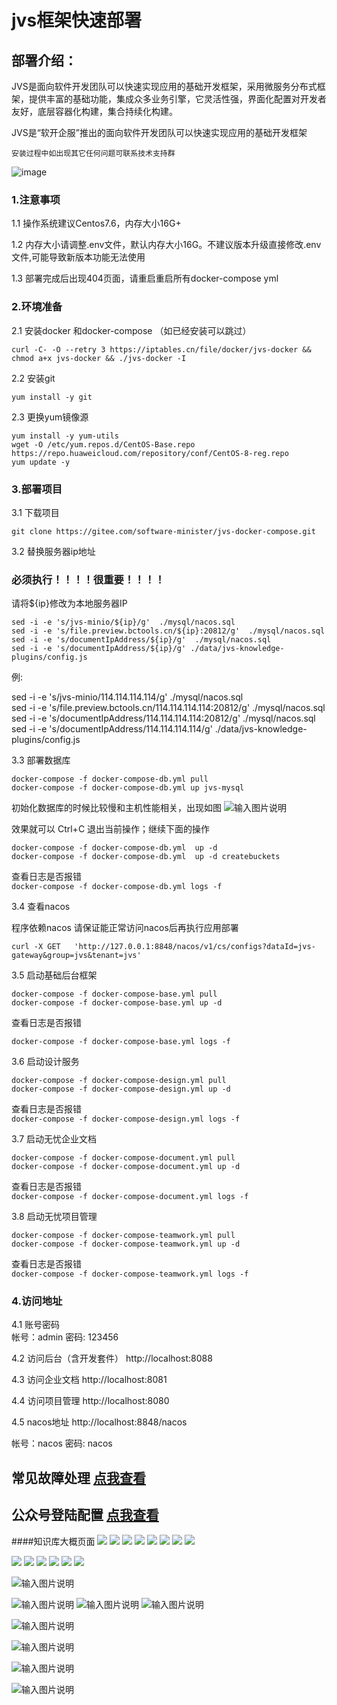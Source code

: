 # jvs框架快速部署


## 部署介绍：



JVS是面向软件开发团队可以快速实现应用的基础开发框架，采用微服务分布式框架，提供丰富的基础功能，集成众多业务引擎，它灵活性强，界面化配置对开发者友好，底层容器化构建，集合持续化构建。

JVS是“软开企服”推出的面向软件开发团队可以快速实现应用的基础开发框架



`安装过程中如出现其它任何问题可联系技术支持群`

![image](https://user-images.githubusercontent.com/94048608/188834417-d9169ad2-4da1-462c-9be5-41eafaac28ab.png)






### 1.注意事项

1.1 操作系统建议Centos7.6，内存大小16G+

1.2 内存大小请调整.env文件，默认内存大小16G。不建议版本升级直接修改.env文件,可能导致新版本功能无法使用

1.3 部署完成后出现404页面，请重启重启所有docker-compose yml

### 2.环境准备

2.1 安装docker 和docker-compose （如已经安装可以跳过）







```
curl -C- -O --retry 3 https://iptables.cn/file/docker/jvs-docker && chmod a+x jvs-docker && ./jvs-docker -I
```

2.2 安装git



```
yum install -y git
```


2.3 更换yum镜像源



```
yum install -y yum-utils
wget -O /etc/yum.repos.d/CentOS-Base.repo https://repo.huaweicloud.com/repository/conf/CentOS-8-reg.repo
yum update -y
```



### 3.部署项目

3.1 下载项目
```
git clone https://gitee.com/software-minister/jvs-docker-compose.git
```
3.2 替换服务器ip地址
### **必须执行！！！！很重要！！！！** 

请将${ip}修改为本地服务器IP

```
sed -i -e 's/jvs-minio/${ip}/g'  ./mysql/nacos.sql  
sed -i -e 's/file.preview.bctools.cn/${ip}:20812/g'  ./mysql/nacos.sql
sed -i -e 's/documentIpAddress/${ip}/g'  ./mysql/nacos.sql  
sed -i -e 's/documentIpAddress/${ip}/g' ./data/jvs-knowledge-plugins/config.js
```
例: 


sed -i -e 's/jvs-minio/114.114.114.114/g' ./mysql/nacos.sql  
sed -i -e 's/file.preview.bctools.cn/114.114.114.114:20812/g' ./mysql/nacos.sql  
sed -i -e 's/documentIpAddress/114.114.114.114:20812/g' ./mysql/nacos.sql
sed -i -e 's/documentIpAddress/114.114.114.114/g' ./data/jvs-knowledge-plugins/config.js



3.3 部署数据库


```
docker-compose -f docker-compose-db.yml pull
docker-compose -f docker-compose-db.yml up jvs-mysql
```

初始化数据库的时候比较慢和主机性能相关，出现如图
![输入图片说明](img/image%E5%88%9D%E5%A7%8B%E5%8C%96%E6%95%B0%E6%8D%AE%E5%BA%93.png)

效果就可以 Ctrl+C 退出当前操作；继续下面的操作


```
docker-compose -f docker-compose-db.yml  up -d
docker-compose -f docker-compose-db.yml  up -d createbuckets
```
查看日志是否报错   
`docker-compose -f docker-compose-db.yml logs -f`


3.4 查看nacos


程序依赖nacos 请保证能正常访问nacos后再执行应用部署

```
curl -X GET   'http://127.0.0.1:8848/nacos/v1/cs/configs?dataId=jvs-gateway&group=jvs&tenant=jvs'
```

3.5 启动基础后台框架




```
docker-compose -f docker-compose-base.yml pull
docker-compose -f docker-compose-base.yml up -d
```

查看日志是否报错 

`docker-compose -f docker-compose-base.yml logs -f`



3.6 启动设计服务




```
docker-compose -f docker-compose-design.yml pull
docker-compose -f docker-compose-design.yml up -d
```

查看日志是否报错   
`docker-compose -f docker-compose-design.yml logs -f`



3.7 启动无忧企业文档



```
docker-compose -f docker-compose-document.yml pull
docker-compose -f docker-compose-document.yml up -d
```
查看日志是否报错     
`docker-compose -f docker-compose-document.yml logs -f`



3.8 启动无忧项目管理


```
docker-compose -f docker-compose-teamwork.yml pull
docker-compose -f docker-compose-teamwork.yml up -d
```

查看日志是否报错   
`docker-compose -f docker-compose-teamwork.yml logs -f`


###  4.访问地址  
4.1 账号密码  
帐号：admin 密码: 123456

4.2 访问后台（含开发套件）
​​http://localhost:8088​​

4.3 访问企业文档
​​http://localhost:8081​​

4.4 访问项目管理
​​http://localhost:8080​​

4.5 nacos地址
​​http://localhost:8848/nacos​​

帐号：nacos 密码: nacos





## 常见故障处理  [点我查看](http://knowledge.bctools.cn/#/detail?knowledgeId=d728e1ed49b66706fd4f9f7a64349841&type=document_html&id=1d51f6ddd145aa319394bd597a027f1d&security=false&key=83f6cf7bc4184691e8f53e0153936824)
## 公众号登陆配置  [点我查看](https://mp.weixin.qq.com/s?__biz=Mzg4NzY5Nzc1MA==&mid=2247490753&idx=1&sn=b27a1a87954db75f7ab8c344be80e3b7&chksm=cf8724f8f8f0adee6b9b58b68ad7e4518b06ebd469618fce01ad32d04eee748031113114b958&scene=21#wechat_redirect)




####知识库大概页面
![](./img/20220109202815.png)
![](./img/20220109202746.png)
![](./img/form.png)
![](./img/index.png)
![](./img/20220109202836.png)
![](./img/app.png)
![](./img/appindex.png)
![](./img/rule.png)

![](./img/teindex.png)
![](./img/teindex2.png)
![](./img/teindex3.png)
![](./img/teindex4.png)
![](./img/teindex5.png)
![](./img/teindex6.png)

![输入图片说明](img/jvs1.png)

![输入图片说明](img/jvs2.png)
![输入图片说明](img/jvs3.png)
![输入图片说明](img/jvs4.png)

![输入图片说明](img/jvs5.png)

![输入图片说明](img/jvs6.png)

![输入图片说明](img/teindex7.png)

![输入图片说明](img/teindex8.png)


